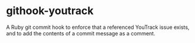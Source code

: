 githook-youtrack
================

A Ruby git commit hook to enforce that a referenced YouTrack issue exists, and to add the contents of a commit message as a comment.
